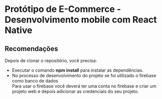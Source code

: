 <h1> Protótipo de E-Commerce - Desenvolvimento mobile com React Native</h1>

## Recomendações

Depois de clonar o repositório, você precisa:

- Executar o comando **npm install** para instalar as dependências.
- No processo de desenvolvimento do projeto se foi utilizado o firebase como banco de dados<br>
Para usar o firebase você deverá ter uma conta no firebase e criar um projeto web e depois adicionar as credenciais do seu projeto.
